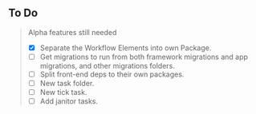 ## To Do
> Alpha features still needed
> - [x] Separate the Workflow Elements into own Package.
> - [ ] Get migrations to run from both framework migrations and app migrations, and other migrations folders.
> - [ ] Split front-end deps to their own packages.
> - [ ] New task folder.
> - [ ] New tick task.
> - [ ] Add janitor tasks.